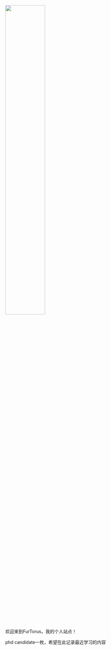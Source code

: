 <img src="https://kiwidevin.github.io/image.png" width="50%" height="50%">

欢迎来到FurTorus，我的个人站点！

phd candidate一枚，希望在此记录最近学习的内容

